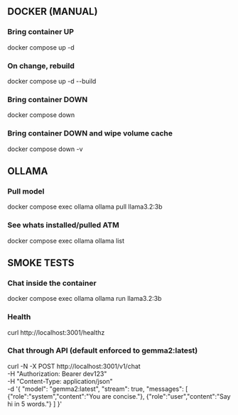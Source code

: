 ## DOCKER (MANUAL)

### Bring container UP
docker compose up -d

### On change, rebuild
docker compose up -d --build

### Bring container DOWN
docker compose down

### Bring container DOWN and wipe volume cache
docker compose down -v



## OLLAMA

### Pull model
docker compose exec ollama ollama pull llama3.2:3b

### See whats installed/pulled ATM
docker compose exec ollama ollama list



## SMOKE TESTS

### Chat inside the container
docker compose exec ollama ollama run llama3.2:3b

### Health
curl http://localhost:3001/healthz

### Chat through API (default enforced to gemma2:latest)
curl -N -X POST http://localhost:3001/v1/chat \
  -H "Authorization: Bearer dev123" \
  -H "Content-Type: application/json" \
  -d '{
  "model": "gemma2:latest",
    "stream": true,
    "messages": [
      {"role":"system","content":"You are concise."},
      {"role":"user","content":"Say hi in 5 words."}
    ]
  }'